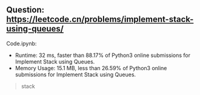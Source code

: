 ## Question: https://leetcode.cn/problems/implement-stack-using-queues/

Code.ipynb:
* Runtime: 32 ms, faster than 88.17% of Python3 online submissions for Implement Stack using Queues.
* Memory Usage: 15.1 MB, less than 26.59% of Python3 online submissions for Implement Stack using Queues.
> stack

